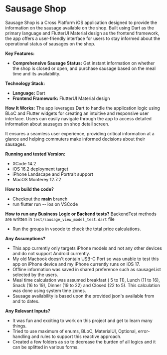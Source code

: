 
# Sausage Shop

Sausage Shop is a Cross Platform iOS application designed to provide the information on the sausage available on the shop. Built using Dart as the primary language and FlutterUI Material design as the frontend framework, the app offers a user-friendly interface for users to stay informed about the operational status of sausages on the shop.

**Key Features:**

-   **Comprehensive Sausage Status:** Get instant information on whether the shop is closed or open, and purchase sausage based on the meal time and its availability.

**Technology Stack:**

-   **Language:** Dart
-   **Frontend Framework:** FlutterUI Material design

**How It Works:** 
The app leverages Dart to handle the application logic using BLoC and Flutter widgets for creating an intuitive and responsive user interface. Users can easily navigate through the app to access detailed information about sausages on shop detail screen.

It ensures a seamless user experience, providing critical information at a glance and helping commuters make informed decisions about their sausages.

**Running and tested Version:**
 - XCode 14.2
 - iOS 16.2 deployment target
 - iPhone Landscape and Portrait support
 - MacOS Monterey 12.7.2

**How to build the code?**
 - Checkout the **main** branch
 - run flutter run -- ios on VSCode

**How to run any Business Logic or Backend tests?**
BackendTest methods are written in `test/sausage_view_model_test.dart` file
 - Run the groups in vscode to check the total price calculations.

**Any Assumptions?**
 - This app currently only targets iPhone models and not any other devices and do not support Android currently.
 - My old Macbook doesn't contain USB-C Port so was unable to test this app on iPhone device and my iPhone currently runs on iOS 17.
 - Offline information was saved in shared preference such as sausageList selected by the users.
 - Meal time calculation was assumed breakfast ( 5 to 11), Lunch (11 to 16), Snack (16 to 19), Dinner (19 to 22) and Closed (22 to 5). This calculation was done using system time zones.
 - Sausage availability is based upon the provided json's available from and to dates.

**Any Relevant Inputs?**
 - It was fun and exciting to work on this project and get to learn many things.
 - Tried to use maximum of enums, BLoC, MaterialUI, Optional, error-handling and rules to support this reactive approach.
 - Created a few folders as so to decrease the burden of all logics and it can be splitted in various forms.


   

